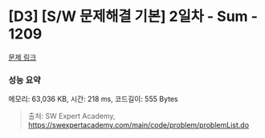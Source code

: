 # [D3] [S/W 문제해결 기본] 2일차 - Sum - 1209 

[문제 링크](https://swexpertacademy.com/main/code/problem/problemDetail.do?contestProbId=AV13_BWKACUCFAYh) 

### 성능 요약

메모리: 63,036 KB, 시간: 218 ms, 코드길이: 555 Bytes



> 출처: SW Expert Academy, https://swexpertacademy.com/main/code/problem/problemList.do